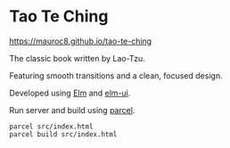 # Tao Te Ching

https://mauroc8.github.io/tao-te-ching

The classic book written by Lao-Tzu.

Featuring smooth transitions and a clean, focused design.

Developed using [Elm](https://elm-lang.org/) and [elm-ui](https://package.elm-lang.org/packages/mdgriffith/elm-ui/latest/).

Run server and build using [parcel](https://parceljs.org/).

    parcel src/index.html
    parcel build src/index.html

